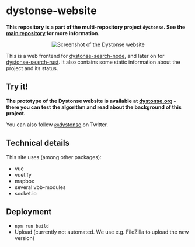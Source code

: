 # dystonse-website

**This repository is a part of the multi-repository project `dystonse`. See the [main repository](https://github.com/lenaschimmel/dystonse) for more information.**

<p align="center">
  <img src="https://github.com/lenaschimmel/dystonse-website/blob/master/doc/screenshot1.jpg?raw=true" alt="Screenshot of the Dystonse website"/>
</p>

This is a web frontend for [dystonse-search-node](https://github.com/lenaschimmel/dystonse-search-node), and later on for [dystonse-search-rust](https://github.com/lenaschimmel/dystonse-search-rust). It also contains some static information about the project and its status.

## Try it!
**The prototype of the Dystonse website is available at [dystonse.org](https://dystonse.org) - there you can test the algorithm and read about the background of this project.**

You can also follow [@dystonse](https://twitter.com/dystonse) on Twitter.

## Technical details
This site uses (among other packages):

* vue
* vuetify
* mapbox
* several vbb-modules
* socket.io

## Deployment
 * `npm run build`
 * Upload (currently not automated. We use e.g. FileZilla to upload the new version)